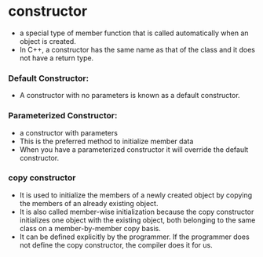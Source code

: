 #  constructor
- a special type of member function that is called automatically when an object is created.
- In C++, a constructor has the same name as that of the class and it does not have a return type.
###  Default Constructor:
-  A constructor with no parameters is known as a default constructor.
### Parameterized Constructor:
-   a constructor with parameters  
-   This is the preferred method to initialize member data
-  When you have a parameterized constructor it will override the default constructor.
### copy constructor 
- It is used to initialize the members of a newly created object by copying the members of an already existing object.
- It is also called member-wise initialization because the copy constructor initializes one object with the existing object, both belonging to the same class on a member-by-member copy basis.
- It can be defined explicitly by the programmer. If the programmer does not define the copy constructor, the compiler does it for us.
